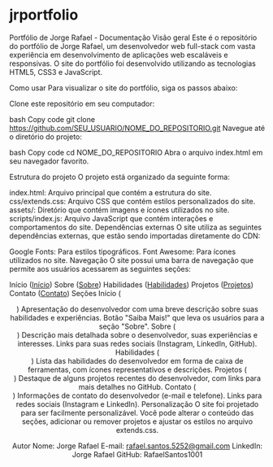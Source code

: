 # jrportfolio

Portfólio de Jorge Rafael - Documentação
Visão geral
Este é o repositório do portfólio de Jorge Rafael, um desenvolvedor web full-stack com vasta experiência em desenvolvimento de aplicações web escaláveis e responsivas. O site do portfólio foi desenvolvido utilizando as tecnologias HTML5, CSS3 e JavaScript.

Como usar
Para visualizar o site do portfólio, siga os passos abaixo:

Clone este repositório em seu computador:

bash
Copy code
git clone https://github.com/SEU_USUARIO/NOME_DO_REPOSITORIO.git
Navegue até o diretório do projeto:

bash
Copy code
cd NOME_DO_REPOSITORIO
Abra o arquivo index.html em seu navegador favorito.

Estrutura do projeto
O projeto está organizado da seguinte forma:

index.html: Arquivo principal que contém a estrutura do site.
css/extends.css: Arquivo CSS que contém estilos personalizados do site.
assets/: Diretório que contém imagens e ícones utilizados no site.
scripts/index.js: Arquivo JavaScript que contém interações e comportamentos do site.
Dependências externas
O site utiliza as seguintes dependências externas, que estão sendo importadas diretamente do CDN:

Google Fonts: Para estilos tipográficos.
Font Awesome: Para ícones utilizados no site.
Navegação
O site possui uma barra de navegação que permite aos usuários acessarem as seguintes seções:

Início (<a href="#header">Início</a>)
Sobre (<a href="#about">Sobre</a>)
Habilidades (<a href="#skills">Habilidades</a>)
Projetos (<a href="#projects">Projetos</a>)
Contato (<a href="#footer">Contato</a>)
Seções
Início (<header id="header">)
Apresentação do desenvolvedor com uma breve descrição sobre suas habilidades e experiências.
Botão "Saiba Mais!" que leva os usuários para a seção "Sobre".
Sobre (<section id="about">)
Descrição mais detalhada sobre o desenvolvedor, suas experiências e interesses.
Links para suas redes sociais (Instagram, LinkedIn, GitHub).
Habilidades (<section id="skills">)
Lista das habilidades do desenvolvedor em forma de caixa de ferramentas, com ícones representativos e descrições.
Projetos (<section id="projects">)
Destaque de alguns projetos recentes do desenvolvedor, com links para mais detalhes no GitHub.
Contato (<footer id="footer">)
Informações de contato do desenvolvedor (e-mail e telefone).
Links para redes sociais (Instagram e LinkedIn).
Personalização
O site foi projetado para ser facilmente personalizável. Você pode alterar o conteúdo das seções, adicionar ou remover projetos e ajustar os estilos no arquivo extends.css.

Autor
Nome: Jorge Rafael
E-mail: rafael.santos.5252@gmail.com
LinkedIn: Jorge Rafael
GitHub: RafaelSantos1001
